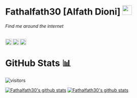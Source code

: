 <!--
**fathalfath30/fathalfath30** is a ✨ _special_ ✨ repository because its `README.md` (this file) appears on your GitHub profile.

Here are some ideas to get you started:

- 🔭 I’m currently working on ...
- 🌱 I’m currently learning ...
- 👯 I’m looking to collaborate on ...
- 🤔 I’m looking for help with ...
- 💬 Ask me about ...
- 📫 How to reach me: ...
- 😄 Pronouns: ...
- ⚡ Fun fact: ...
-->

# Fathalfath30 [Alfath Dioni] <img src="https://raw.githubusercontent.com/vatsa287/vatsa287/master/assets/Hi.gif?raw=true" width="30px">
###### Find me around the internet
[<img align="left" alt="fathalfath30 | LinkedIn" width="20px" src="https://cdn.jsdelivr.net/npm/simple-icons@v3/icons/linkedin.svg" />][linkedin]
[<img align="left" alt="fathalfath30 | Twitter" width="20px" src="https://cdn.jsdelivr.net/npm/simple-icons@v3/icons/twitter.svg" />][twitter]
[<img align="left" alt="fathalfath30 | Instagram" width="20px" src="https://cdn.jsdelivr.net/npm/simple-icons@v3/icons/instagram.svg" />][instagram]

<br>

# GitHub Stats 📊
![visitors](https://visitor-badge.laobi.icu/badge?page_id=fathalfath30)

[![Fathalfath30's github stats](https://github-readme-stats.vercel.app/api?username=fathalfath30&show_icons=true&theme=dark)](https://github.com/fathalfath30)
[![Fathalfath30's github stats](https://github-readme-stats.vercel.app/api/top-langs/?username=fathalfath30&layout=compact)](https://github.com/fathalfath30)

[twitter]: https://twitter.com/fathalfath30
[instagram]: https://www.instagram.com/fathalfath30/
[linkedin]: https://www.linkedin.com/in/fathalfath30/
